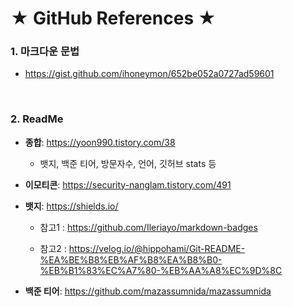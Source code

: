 # ★ GitHub References ★   
### 1. 마크다운 문법
* https://gist.github.com/ihoneymon/652be052a0727ad59601
<br>

### 2. ReadMe   
* __종합__: https://yoon990.tistory.com/38   

   * 뱃지, 백준 티어, 방문자수, 언어, 깃허브 stats 등   

* __이모티콘__: https://security-nanglam.tistory.com/491   

* __뱃지__: https://shields.io/   

  * 참고1 : https://github.com/Ileriayo/markdown-badges   
 
  * 참고2 : https://velog.io/@hippohami/Git-README-%EA%BE%B8%EB%AF%B8%EA%B8%B0-%EB%B1%83%EC%A7%80-%EB%AA%A8%EC%9D%8C   
  
* __백준 티어__: https://github.com/mazassumnida/mazassumnida
